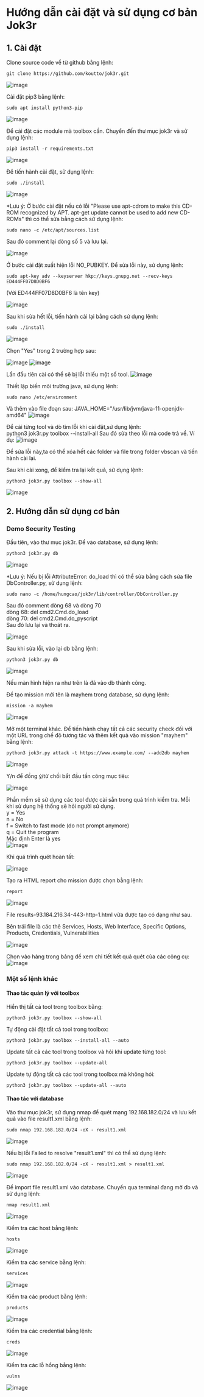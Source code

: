 # Hướng dẫn cài đặt và sử dụng cơ bản Jok3r

## 1. Cài đặt

Clone source code về từ github bằng lệnh:
```
git clone https://github.com/koutto/jok3r.git
```

![image](https://user-images.githubusercontent.com/41882267/89511614-5bcb4500-d7fc-11ea-86fc-5c122dea9d94.png)


Cài đặt pip3 bằng lệnh:
```
sudo apt install python3-pip
```

![image](https://user-images.githubusercontent.com/41882267/89511713-78677d00-d7fc-11ea-9f38-4fd7c4d1d8e0.png)


Để cài đặt các module mà toolbox cần. Chuyển đến thư mục jok3r và sử dụng lệnh:
```
pip3 install -r requirements.txt
```

![image](https://user-images.githubusercontent.com/41882267/89511908-afd62980-d7fc-11ea-99f2-d13d4860c76d.png)


Để tiến hành cài đặt, sử dụng lệnh:
```
sudo ./install
```

![image](https://user-images.githubusercontent.com/41882267/89512138-fdeb2d00-d7fc-11ea-9ec8-229abc6b6d05.png)


*Lưu ý:
Ở bước cài đặt nếu có lỗi "Please use apt-cdrom to make this CD-ROM recognized by APT. apt-get update cannot be used to add new CD-ROMs" thì có thể sửa bằng cách 
sử dụng lệnh: 
```
sudo nano -c /etc/apt/sources.list
```


Sau đó comment lại dòng số 5 và lưu lại.

![image](https://user-images.githubusercontent.com/41882267/89512596-a3060580-d7fd-11ea-93ea-be8b25611550.png)


Ở bước cài đặt xuất hiện lỗi NO_PUBKEY. Để sửa lỗi này, sử dụng lệnh:
```
sudo apt-key adv --keyserver hkp://keys.gnupg.net --recv-keys ED444FF07D8D0BF6
```
(Với ED444FF07D8D0BF6 là tên key)

![image](https://user-images.githubusercontent.com/41882267/89512932-1ad43000-d7fe-11ea-80f0-81ce798657c4.png)


Sau khi sửa hết lỗi, tiến hành cài lại bằng cách sử dụng lệnh:
```
sudo ./install
```

![image](https://user-images.githubusercontent.com/41882267/89513418-b9f92780-d7fe-11ea-8a7e-c61cdbc357a8.png)


Chọn "Yes" trong 2 trường hợp sau:

![image](https://user-images.githubusercontent.com/41882267/89513530-e0b75e00-d7fe-11ea-9280-590fa25f9fef.png)
![image](https://user-images.githubusercontent.com/41882267/89513548-e8770280-d7fe-11ea-9fd4-4b6fde9f4aca.png)


Lần đầu tiên cài có thể sẽ bị lỗi thiếu một số tool.
![image](https://user-images.githubusercontent.com/41882267/89513733-22e09f80-d7ff-11ea-8b04-dac1205c797b.png)

Thiết lập biến môi trường java, sử dụng lệnh: 
```
sudo nano /etc/environment
```


Và thêm vào file đoạn sau: JAVA_HOME="/usr/lib/jvm/java-11-openjdk-amd64"
![image](https://user-images.githubusercontent.com/41882267/89513869-57545b80-d7ff-11ea-9e7e-8dcf1f5976ac.png)


Để cài từng tool và dò tìm lỗi khi cài đặt,sử dụng lệnh:<br/>python3 jok3r.py toolbox --install-all
Sau đó sửa theo lỗi mà code trả về. Ví dụ:
![image](https://user-images.githubusercontent.com/41882267/89514070-8ff43500-d7ff-11ea-9739-14559d611b9d.png)


Để sửa lỗi này,ta có thể xóa hết các folder và file trong folder vbscan và tiến hành cài lại.

Sau khi cài xong, để kiểm tra lại kết quả, sử dụng lệnh:
```
python3 jok3r.py toolbox --show-all
```

![image](https://user-images.githubusercontent.com/41882267/89514471-1b6dc600-d800-11ea-8140-2f80292eeb84.png)


## 2. Hướng dẫn sử dụng cơ bản
 
### Demo Security Testing
Đầu tiên, vào thư mục jok3r. Để vào database, sử dụng lệnh:
```
python3 jok3r.py db
```

![image](https://user-images.githubusercontent.com/41882267/89515436-473d7b80-d801-11ea-8bd8-a0c529d82082.png)


*Lưu ý: 
Nếu bị lỗi AttributeError: do_load thì có thể sửa bằng cách sửa file DbController.py, sử dụng lệnh: 
```
sudo nano -c /home/hungcao/jok3r/lib/controller/DbController.py
```
Sau đó comment dòng 68 và dòng 70
<br/>
dòng 68: del cmd2.Cmd.do_load
<br/>
dòng 70: del cmd2.Cmd.do_pyscript
<br/>
Sau đó lưu lại và thoát ra.


![image](https://user-images.githubusercontent.com/41882267/89515696-adc29980-d801-11ea-8b39-a181dd2b3bfc.png)


Sau khi sửa lỗi, vào lại db bằng lệnh:
```
python3 jok3r.py db
```

![image](https://user-images.githubusercontent.com/41882267/89515878-e6627300-d801-11ea-8088-72a0d6b72da0.png)



Nếu màn hình hiện ra như trên là đã vào db thành công.


Để tạo mission mới tên là mayhem trong database, sử dụng lệnh: 
```
mission -a mayhem
```

![image](https://user-images.githubusercontent.com/41882267/89516080-2c1f3b80-d802-11ea-8058-ae3f44aa2181.png)



Mở một terminal khác. Để tiến hành chạy tất cả các security check đối với một URL trong chế độ tương tác và thêm kết quả vào mission "mayhem" bằng lệnh: 
```
python3 jok3r.py attack -t https://www.example.com/ --add2db mayhem
```

![image](https://user-images.githubusercontent.com/41882267/89516402-9637e080-d802-11ea-9c6f-f1f582ea22a0.png)


Y/n để đồng ý/từ chối bắt đầu tấn công mục tiêu:

![image](https://user-images.githubusercontent.com/41882267/89516528-bff10780-d802-11ea-81f9-3c79ad1163a8.png)

Phần mềm sẽ sử dụng các tool được cài sẵn trong quá trình kiểm tra. Mỗi khi sử dụng hệ thống sẽ hỏi người sử dụng.
<br/>
y = Yes
<br/>
n = No
<br/>
f = Switch to fast mode (do not prompt anymore) 
<br/>
q = Quit the program
<br/>
Mặc định Enter là yes
<br/>
![image](https://user-images.githubusercontent.com/41882267/89516745-05add000-d803-11ea-94f9-c332c0765799.png)

Khi quá trình quét hoàn tất:


![image](https://user-images.githubusercontent.com/41882267/89516887-3130ba80-d803-11ea-95da-049ea898bd3e.png)

Tạo ra HTML report cho mission được chọn bằng lệnh:
```
report
```

![image](https://user-images.githubusercontent.com/41882267/89517066-6937fd80-d803-11ea-9fac-1ec6bbb8ddac.png)


File results-93.184.216.34-443-http-1.html vừa được tạo có dạng như sau. 


Bên trái file là các thẻ Services, Hosts, Web Interface, Specific Options, Products, Credentials, Vulnerabilities

![image](https://user-images.githubusercontent.com/41882267/89517175-8d93da00-d803-11ea-96dd-5fa89482dfdb.png)


Chọn vào hàng trong bảng để xem chi tiết kết quả quét của các công cụ:
![image](https://user-images.githubusercontent.com/41882267/89517245-a4d2c780-d803-11ea-9ce6-c8f6accd33be.png)



### Một số lệnh khác


#### Thao tác quản lý với toolbox
Hiển thị tất cả tool trong toolbox bằng: 
```
python3 jok3r.py toolbox --show-all
```


Tự động cài đặt tất cả tool trong toolbox: 
```
python3 jok3r.py toolbox --install-all --auto
```


Update tất cả các tool trong toolbox và hỏi khi update từng tool: 
```
python3 jok3r.py toolbox --update-all
```

Update tự động tất cả các tool trong toolbox mà không hỏi: 
```
python3 jok3r.py toolbox --update-all --auto
```

#### Thao tác với database
Vào thư mục jok3r, sử dụng nmap để quét mạng 192.168.182.0/24 và lưu kết quả vào file result1.xml bằng lệnh:
```
sudo nmap 192.168.182.0/24 -oX - result1.xml
```

![image](https://user-images.githubusercontent.com/41882267/89518848-b1f0b600-d805-11ea-9d6a-4d659bb5ddbd.png)


Nếu bị lỗi Failed to resolve "result1.xml" thì có thể sử dụng lệnh:
```
sudo nmap 192.168.182.0/24 -oX - result1.xml > result1.xml
```

![image](https://user-images.githubusercontent.com/41882267/89519296-53780780-d806-11ea-80fe-a60256170876.png)


Để import file result1.xml vào database. Chuyển qua terminal đang mở db và sử dụng lệnh:
```
nmap result1.xml
```


![image](https://user-images.githubusercontent.com/41882267/89519467-9cc85700-d806-11ea-9f69-a402c688db3f.png)


Kiểm tra các host bằng lệnh: 
```
hosts
```
![image](https://user-images.githubusercontent.com/41882267/89519678-f2046880-d806-11ea-812f-618bea9513a0.png)


Kiểm tra các service bằng lệnh: 
```
services
```
![image](https://user-images.githubusercontent.com/41882267/89519752-0c3e4680-d807-11ea-9b04-6e12c3dad16a.png)


Kiểm tra các product bằng lệnh: 
```
products
```
![image](https://user-images.githubusercontent.com/41882267/89519897-490a3d80-d807-11ea-9679-a0933f8fe6c7.png)


Kiểm tra các credential bằng lệnh: 
```
creds
```
![image](https://user-images.githubusercontent.com/41882267/89520048-7f47bd00-d807-11ea-98cd-fdb6be5f056a.png)


Kiểm tra các lỗ hổng bằng lệnh: 
```
vulns
```
![image](https://user-images.githubusercontent.com/41882267/89520194-aef6c500-d807-11ea-8d14-a7c9985b016d.png)




